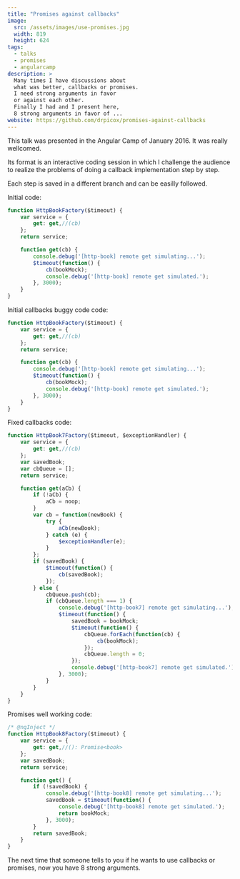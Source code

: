 ```yaml
---
title: "Promises against callbacks"
image:
  src: /assets/images/use-promises.jpg
  width: 819
  height: 624
tags:
  - talks
  - promises
  - angularcamp
description: >
  Many times I have discussions about 
  what was better, callbacks or promises.
  I need strong arguments in favor 
  or against each other.
  Finally I had and I present here,
  8 strong arguments in favor of ...
website: https://github.com/drpicox/promises-against-callbacks
---
```


This talk was presented in the Angular Camp of January 2016. 
It was really wellcomed.

Its format is an interactive coding session in which I 
challenge the audience to realize the problems of doing
a callback implementation step by step.

Each step is saved in a different branch and can 
be easilly followed.

Initial code:

```javascript
function HttpBookFactory($timeout) {
	var service = {
		get: get,//(cb)
	};
	return service;

	function get(cb) {
		console.debug('[http-book] remote get simulating...');
		$timeout(function() { 
			cb(bookMock);
			console.debug('[http-book] remote get simulated.');
		}, 3000);
	}
}
```

Initial callbacks buggy code code:

```javascript
function HttpBookFactory($timeout) {
	var service = {
		get: get,//(cb)
	};
	return service;

	function get(cb) {
		console.debug('[http-book] remote get simulating...');
		$timeout(function() { 
			cb(bookMock);
			console.debug('[http-book] remote get simulated.');
		}, 3000);
	}
}
```

Fixed callbacks code:

```javascript
function HttpBook7Factory($timeout, $exceptionHandler) {
	var service = {
		get: get,//(cb)
	};
	var savedBook;
	var cbQueue = [];
	return service;

	function get(aCb) {
		if (!aCb) {
			aCb = noop;
		}
		var cb = function(newBook) {
			try {
				aCb(newBook);
			} catch (e) {
				$exceptionHandler(e);
			}
		};
		if (savedBook) {
			$timeout(function() {
				cb(savedBook);
			});
		} else {
			cbQueue.push(cb);
			if (cbQueue.length === 1) {
				console.debug('[http-book7] remote get simulating...');
				$timeout(function() {
					savedBook = bookMock;
					$timeout(function() {
						cbQueue.forEach(function(cb) {
							cb(bookMock);
						});
						cbQueue.length = 0;
					});
					console.debug('[http-book7] remote get simulated.');
				}, 3000);
			}
		}
	}
}
```

Promises well working code:

```javascript
/* @ngInject */
function HttpBook8Factory($timeout) {
	var service = {
		get: get,//(): Promise<book>
	};
	var savedBook;
	return service;

	function get() {
		if (!savedBook) {
			console.debug('[http-book8] remote get simulating...');
			savedBook = $timeout(function() {
				console.debug('[http-book8] remote get simulated.');
				return bookMock;
			}, 3000);
		}
		return savedBook;
	}
}
```


The next time that someone tells to you if he wants to use callbacks
or promises, now you have 8 strong arguments.
